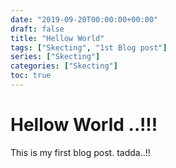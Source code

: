 ```yaml
---
date: "2019-09-20T00:00:00+00:00"
draft: false
title: "Hellow World"
tags: ["Skecting", "1st Blog post"]
series: ["Skecting"]
categories: ["Skecting"]
toc: true
---
```


# Hellow World ..!!!

This is my first blog post. tadda..!!
